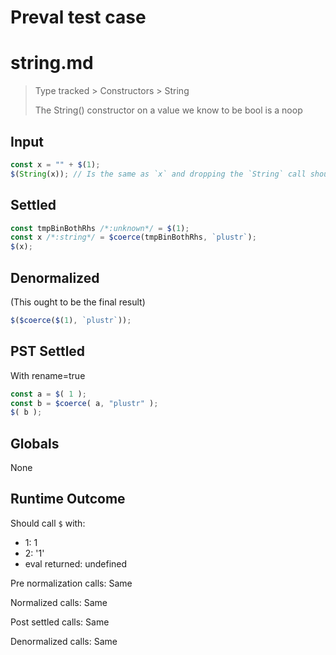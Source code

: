 # Preval test case

# string.md

> Type tracked > Constructors > String
>
> The String() constructor on a value we know to be bool is a noop

## Input

`````js filename=intro
const x = "" + $(1);
$(String(x)); // Is the same as `x` and dropping the `String` call should not be observable
`````


## Settled


`````js filename=intro
const tmpBinBothRhs /*:unknown*/ = $(1);
const x /*:string*/ = $coerce(tmpBinBothRhs, `plustr`);
$(x);
`````


## Denormalized
(This ought to be the final result)

`````js filename=intro
$($coerce($(1), `plustr`));
`````


## PST Settled
With rename=true

`````js filename=intro
const a = $( 1 );
const b = $coerce( a, "plustr" );
$( b );
`````


## Globals


None


## Runtime Outcome


Should call `$` with:
 - 1: 1
 - 2: '1'
 - eval returned: undefined

Pre normalization calls: Same

Normalized calls: Same

Post settled calls: Same

Denormalized calls: Same
